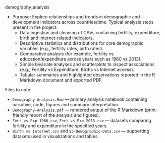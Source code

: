 demography_analysis
- Purpose: Explore relationships and trends in demographic and development indicators across countries/time. Typical analysis steps present in the project:
	- Data ingestion and cleaning of CSVs containing fertility, expenditure, birth and internet-related indicators.
	- Descriptive statistics and distributions for core demographic variables (e.g., fertility rates, birth rates).
	- Comparative analysis (for example, fertility vs. education/expenditure across years such as 1960 vs 2013).
	- Simple bivariate analyses and scatterplots to inspect associations (e.g., Fertility vs Expenditure, Births vs Internet access).
	- Tabular summaries and highlighted observations reported in the R Markdown document and exported PDF.

Files to note:
- `Demography Analysis.Rmd` — primary analysis notebook containing narrative, code, figures and summary interpretation.
- `Demography-Analysis.pdf` — rendered output of the R Markdown (print-friendly report of the analysis and figures).
- `Fert vs Exp 1960.csv`, `Fert vs Exp 2013.csv` — datasets comparing fertility and expenditure in the specified years.
- `Birth vs Internet.csv` and `S5-Demographic-Data.csv` — supporting datasets used in visualizations and tables.
